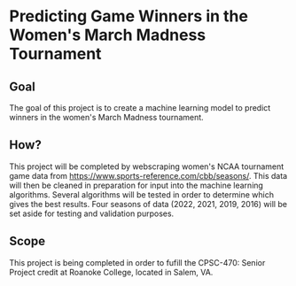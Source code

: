 # Predicting Game Winners in the Women's March Madness Tournament

  ## Goal
  The goal of this project is to create a machine learning model to predict winners in the women's March Madness tournament. 
 
  ## How?
  This project will be completed by webscraping women's NCAA tournament game data from https://www.sports-reference.com/cbb/seasons/. This data will then be cleaned in preparation for input into the machine learning algorithms. Several algorithms will be tested in order to determine which gives the best results. Four seasons of data (2022, 2021, 2019, 2016) will be set aside for testing and validation purposes. 
  
  ## Scope
  This project is being completed in order to fufill the CPSC-470: Senior Project credit at Roanoke College, located in Salem, VA. 
